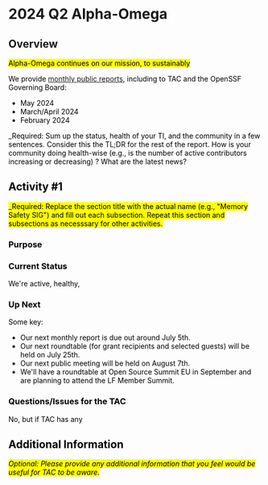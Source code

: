# 2024 Q2 Alpha-Omega
## Overview

<mark>
Alpha-Omega continues on our mission, to sustainably 

We provide [monthly public reports](https://alpha-omega.dev/resources/reports), including to TAC and the OpenSSF Governing Board:
  * May 2024
  * March/April 2024
  * February 2024

_Required: Sum up the status, health of your TI, and the community in a few sentences. Consider this the TL;DR for the rest of the report. How is your community doing health-wise (e.g., is the number of active contributors increasing or decreasing) ? What are the latest news?
</mark>

## Activity #1 

<mark>_Required: Replace the section title with the actual name (e.g., "Memory Safety SIG") and fill out each subsection. Repeat this section and subsections as necesssary for other activities.
</mark>

### Purpose

### Current Status
We're active, healthy, 

### Up Next

Some key:
* Our next monthly report is due out around July 5th.
* Our next roundtable (for grant recipients and selected guests) will be held on July 25th.
* Our next public meeting will be held on August 7th.
* We'll have a roundtable at Open Source Summit EU in September and are planning to attend the LF Member Summit.

### Questions/Issues for the TAC
No, but if TAC has any

## Additional Information

<mark>_Optional: Please provide any additional information that you feel would be useful for TAC to be aware._
</mark>
